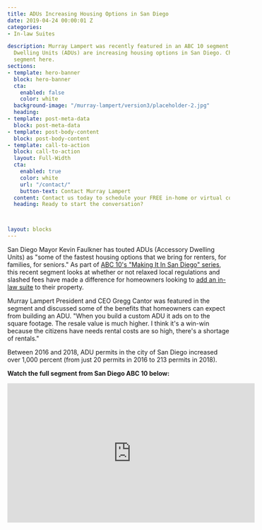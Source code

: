 ```yaml
---
title: ADUs Increasing Housing Options in San Diego
date: 2019-04-24 00:00:01 Z
categories:
- In-law Suites

description: Murray Lampert was recently featured in an ABC 10 segment about how Accessory
  Dwelling Units (ADUs) are increasing housing options in San Diego. Check out the
  segment here.
sections:
- template: hero-banner
  block: hero-banner
  cta:
    enabled: false
    color: white
  background-image: "/murray-lampert/version3/placeholder-2.jpg"
  heading: 
- template: post-meta-data
  block: post-meta-data
- template: post-body-content
  block: post-body-content
- template: call-to-action
  block: call-to-action
  layout: Full-Width
  cta:
    enabled: true
    color: white
    url: "/contact/"
    button-text: Contact Murray Lampert
  content: Contact us today to schedule your FREE in-home or virtual consultation.
  heading: Ready to start the conversation?



layout: blocks
---
```


San Diego Mayor Kevin Faulkner has touted ADUs (Accessory Dwelling Units) as "some of the fastest housing options that we bring for renters, for families, for seniors." As part of [ABC 10's "Making It In San Diego" series](https://www.10news.com/news/making-it-in-san-diego/making-it-in-san-diego-granny-flat-permits-soar), this recent segment looks at whether or not relaxed local regulations and slashed fees have made a difference for homeowners looking to [add an in-law suite](/san-diego-in-law-suites) to their property.

Murray Lampert President and CEO Gregg Cantor was featured in the segment and discussed some of the benefits that homeowners can expect from building an ADU. "When you build a custom ADU it ads on to the square footage. The resale value is much higher. I think it's a win-win because the citizens have needs rental costs are so high, there's a shortage of rentals."

Between 2016 and 2018, ADU permits in the city of San Diego increased over 1,000 percent (from just 20 permits in 2016 to 213 permits in 2018).

**Watch the full segment from San Diego ABC 10 below:**

<div class="flex-video">
  <iframe width="560" height="315" src="https://www.youtube.com/embed/ghhPhEmTEgQ?rel=0&amp;showinfo=0" frameborder="0" allowfullscreen></iframe>
</div>
